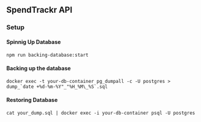 ## SpendTrackr API

### Setup

#### Spinnig Up Database

`npm run backing-database:start`

#### Backing up the database

`` docker exec -t your-db-container pg_dumpall -c -U postgres > dump_`date +%d-%m-%Y"_"%H_%M\_%S`.sql ``

#### Restoring Database

`cat your_dump.sql | docker exec -i your-db-container psql -U postgres`
